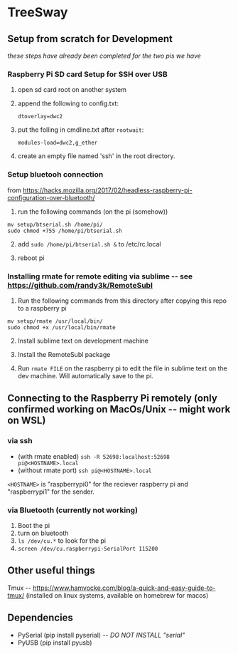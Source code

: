 # TreeSway

## Setup from scratch for Development

*these steps have already been completed for the two pis we have*


### Raspberry Pi SD card Setup for SSH over USB 


1. open sd card root on another system
2. append the following to config.txt: 

	`dtoverlay=dwc2`

3. put the folling in cmdline.txt after `rootwait`:
	
	`modules-load=dwc2,g_ether`

4. create an empty file named 'ssh' in the root directory. 

### Setup bluetooh connection 

from https://hacks.mozilla.org/2017/02/headless-raspberry-pi-configuration-over-bluetooth/

1. run the following commands (on the pi (somehow))

```
mv setup/btserial.sh /home/pi/
sudo chmod +755 /home/pi/btserial.sh
```

2. add `sudo /home/pi/btserial.sh &` to /etc/rc.local

3. reboot pi


### Installing rmate for remote editing via sublime -- see https://github.com/randy3k/RemoteSubl

1. Run the following commands from this directory after copying this repo to a raspberry pi

```
mv setup/rmate /usr/local/bin/
sudo chmod +x /usr/local/bin/rmate
```

2. Install sublime text on development machine

3. Install the RemoteSubl package 

4. Run `rmate FILE` on the raspberry pi to edit the file in sublime text on the dev machine. Will automatically save to the pi. 

## Connecting to the Raspberry Pi remotely (only confirmed working on MacOs/Unix -- might work on WSL)

### via ssh 

* (with rmate enabled) `ssh -R 52698:localhost:52698 pi@<HOSTNAME>.local`
* (without rmate port) `ssh pi@<HOSTNAME>.local`

`<HOSTNAME>` is "raspberrypi0" for the reciever raspberry pi and "raspberrypi1" for the sender. 

### via Bluetooth (currently not working)
1. Boot the pi
2. turn on bluetooth
3. `ls /dev/cu.*` to look for the pi
4. `screen /dev/cu.raspberrypi-SerialPort 115200`

## Other useful things

Tmux -- https://www.hamvocke.com/blog/a-quick-and-easy-guide-to-tmux/ (installed on linux systems, available on homebrew for macos)


## Dependencies 

- PySerial (pip install pyserial) -- *DO NOT INSTALL "serial"*
- PyUSB (pip install pyusb)


